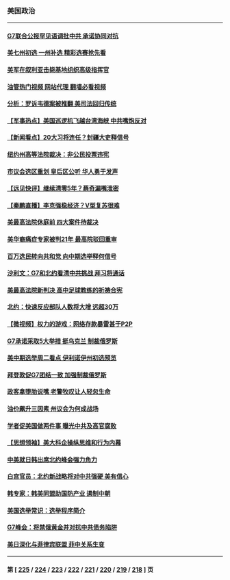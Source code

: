 ### 美国政治
---
#### [G7联合公报罕见语调批中共 承诺协同对抗](../../pages/ncid1078159/n13769314.md?06290045) 
#### [美七州初选 一州补选 精彩选赛抢先看](../../pages/ncid1078159/n13768724.md?06290045) 
#### [美军在叙利亚击毙基地组织高级指挥官](../../pages/ncid1078159/n13769102.md?06290045) 
#### [油管热门视频 网站代理 翻墙必看视频](http://209.222.30.114:81/youtube.html?06290045)
#### [分析：罗诉韦德案被推翻 美司法回归传统](../../pages/ncid1078159/n13768824.md?06290045) 
#### [【军事热点】美国巡逻机飞越台湾海峡 中共嘴炮反对](../../pages/ncid1078159/n13768976.md?06290045) 
#### [【新闻看点】20大习将连任？封疆大吏释信号](../../pages/ncid1078159/n13768739.md?06290045) 
#### [纽约州高等法院裁决：非公民投票违宪](../../pages/ncid1078159/n13768925.md?06290045) 
#### [市议会选区重划 皇后区公听 华人勇于发声](../../pages/ncid1078159/n13768915.md?06290045) 
#### [【远见快评】继续清零5年？蔡奇漏嘴泄密](../../pages/ncid1078159/n13768743.md?06290045) 
#### [【秦鹏直播】李克强稳经济？V型复苏很难](../../pages/ncid1078159/n13768690.md?06290045) 
#### [美最高法院休庭前 四大案件待裁决](../../pages/ncid1078159/n13768668.md?06290045) 
#### [美华裔痛症专家被判21年 最高院驳回重审](../../pages/ncid1078159/n13768713.md?06290045) 
#### [百万选民转向共和党 向中期选举释何信号](../../pages/ncid1078159/n13768586.md?06290045) 
#### [沙利文：G7和北约看清中共挑战 拜习将通话](../../pages/ncid1078159/n13768652.md?06290045) 
#### [美最高法院新判决 高中足球教练的祈祷合宪](../../pages/ncid1078159/n13768604.md?06290045) 
#### [北约：快速反应部队人数将大增 远超30万](../../pages/ncid1078159/n13768594.md?06290045) 
#### [【微视频】权力的游戏：网络存款暴雷甚于P2P](../../pages/ncid1078159/n13768525.md?06290045) 
#### [G7承诺采取5大举措 挺乌克兰 制裁俄罗斯](../../pages/ncid1078159/n13768462.md?06290045) 
#### [美中期选举周二看点 伊利诺伊州初选预览](../../pages/ncid1078159/n13767899.md?06290045) 
#### [拜登敦促G7团结一致 加强制裁俄罗斯](../../pages/ncid1078159/n13768111.md?06290045) 
#### [政客拿堕胎说嘴 老警牧叹让人轻忽生命](../../pages/ncid1078159/n13768133.md?06290045) 
#### [油价飙升三因素 州议会为何成战场](../../pages/ncid1078159/n13768103.md?06290045) 
#### [学者促美国做两件事 曝光中共及高官腐败](../../pages/ncid1078159/n13768044.md?06290045) 
#### [【思想领袖】美大科企操纵思维和行为内幕](../../pages/ncid1078159/n13754307.md?06290045) 
#### [中美就日韩出席北约峰会强力角力](../../pages/ncid1078159/n13767842.md?06290045) 
#### [白宫官员：北约新战略将对中共强硬 美有信心](../../pages/ncid1078159/n13767901.md?06290045) 
#### [韩专家：韩美同盟助国防产业 遏制中朝](../../pages/ncid1078159/n13767894.md?06290045) 
#### [美国选举常识：选举程序简介](../../pages/ncid1078159/n13767814.md?06290045) 
#### [G7峰会：将禁俄黄金并对抗中共债务陷阱](../../pages/ncid1078159/n13767783.md?06290045) 
#### [美日深化与菲律宾联盟 菲中关系生变](../../pages/ncid1078159/n13767862.md?06290045) 

---
#### 第 [ [225](./225.md?06290045) / [224](./224.md?06290045) / [223](./223.md?06290045) / [222](./222.md?06290045) / [221](./221.md?06290045) / [220](./220.md?06290045) / [219](./219.md?06290045) / [218](./218.md?06290045) ] 页
